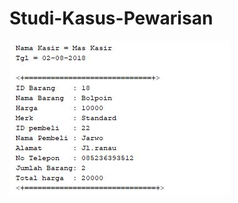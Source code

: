 # Studi-Kasus-Pewarisan

![alt](https://github.com/hanavi17/Studi-Kasus-Pewarisan/blob/master/studi.JPG)
